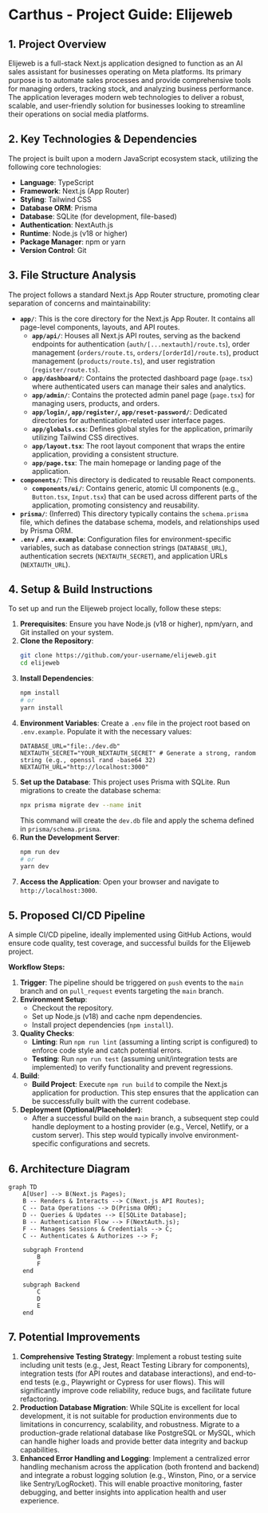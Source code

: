 # Carthus - Project Guide: Elijeweb

## 1. Project Overview

Elijeweb is a full-stack Next.js application designed to function as an AI sales assistant for businesses operating on Meta platforms. Its primary purpose is to automate sales processes and provide comprehensive tools for managing orders, tracking stock, and analyzing business performance. The application leverages modern web technologies to deliver a robust, scalable, and user-friendly solution for businesses looking to streamline their operations on social media platforms.

## 2. Key Technologies & Dependencies

The project is built upon a modern JavaScript ecosystem stack, utilizing the following core technologies:

*   **Language**: TypeScript
*   **Framework**: Next.js (App Router)
*   **Styling**: Tailwind CSS
*   **Database ORM**: Prisma
*   **Database**: SQLite (for development, file-based)
*   **Authentication**: NextAuth.js
*   **Runtime**: Node.js (v18 or higher)
*   **Package Manager**: npm or yarn
*   **Version Control**: Git

## 3. File Structure Analysis

The project follows a standard Next.js App Router structure, promoting clear separation of concerns and maintainability:

*   **`app/`**: This is the core directory for the Next.js App Router. It contains all page-level components, layouts, and API routes.
    *   **`app/api/`**: Houses all Next.js API routes, serving as the backend endpoints for authentication (`auth/[...nextauth]/route.ts`), order management (`orders/route.ts`, `orders/[orderId]/route.ts`), product management (`products/route.ts`), and user registration (`register/route.ts`).
    *   **`app/dashboard/`**: Contains the protected dashboard page (`page.tsx`) where authenticated users can manage their sales and analytics.
    *   **`app/admin/`**: Contains the protected admin panel page (`page.tsx`) for managing users, products, and orders.
    *   **`app/login/`, `app/register/`, `app/reset-password/`**: Dedicated directories for authentication-related user interface pages.
    *   **`app/globals.css`**: Defines global styles for the application, primarily utilizing Tailwind CSS directives.
    *   **`app/layout.tsx`**: The root layout component that wraps the entire application, providing a consistent structure.
    *   **`app/page.tsx`**: The main homepage or landing page of the application.
*   **`components/`**: This directory is dedicated to reusable React components.
    *   **`components/ui/`**: Contains generic, atomic UI components (e.g., `Button.tsx`, `Input.tsx`) that can be used across different parts of the application, promoting consistency and reusability.
*   **`prisma/`**: (Inferred) This directory typically contains the `schema.prisma` file, which defines the database schema, models, and relationships used by Prisma ORM.
*   **`.env` / `.env.example`**: Configuration files for environment-specific variables, such as database connection strings (`DATABASE_URL`), authentication secrets (`NEXTAUTH_SECRET`), and application URLs (`NEXTAUTH_URL`).

## 4. Setup & Build Instructions

To set up and run the Elijeweb project locally, follow these steps:

1.  **Prerequisites**: Ensure you have Node.js (v18 or higher), npm/yarn, and Git installed on your system.
2.  **Clone the Repository**:
    ```bash
    git clone https://github.com/your-username/elijeweb.git
    cd elijeweb
    ```
3.  **Install Dependencies**:
    ```bash
    npm install
    # or
    yarn install
    ```
4.  **Environment Variables**: Create a `.env` file in the project root based on `.env.example`. Populate it with the necessary values:
    ```dotenv
    DATABASE_URL="file:./dev.db"
    NEXTAUTH_SECRET="YOUR_NEXTAUTH_SECRET" # Generate a strong, random string (e.g., openssl rand -base64 32)
    NEXTAUTH_URL="http://localhost:3000"
    ```
5.  **Set up the Database**: This project uses Prisma with SQLite. Run migrations to create the database schema:
    ```bash
    npx prisma migrate dev --name init
    ```
    This command will create the `dev.db` file and apply the schema defined in `prisma/schema.prisma`.
6.  **Run the Development Server**:
    ```bash
    npm run dev
    # or
    yarn dev
    ```
7.  **Access the Application**: Open your browser and navigate to `http://localhost:3000`.

## 5. Proposed CI/CD Pipeline

A simple CI/CD pipeline, ideally implemented using GitHub Actions, would ensure code quality, test coverage, and successful builds for the Elijeweb project.

**Workflow Steps:**

1.  **Trigger**: The pipeline should be triggered on `push` events to the `main` branch and on `pull_request` events targeting the `main` branch.
2.  **Environment Setup**:
    *   Checkout the repository.
    *   Set up Node.js (v18) and cache npm dependencies.
    *   Install project dependencies (`npm install`).
3.  **Quality Checks**:
    *   **Linting**: Run `npm run lint` (assuming a linting script is configured) to enforce code style and catch potential errors.
    *   **Testing**: Run `npm run test` (assuming unit/integration tests are implemented) to verify functionality and prevent regressions.
4.  **Build**:
    *   **Build Project**: Execute `npm run build` to compile the Next.js application for production. This step ensures that the application can be successfully built with the current codebase.
5.  **Deployment (Optional/Placeholder)**:
    *   After a successful build on the `main` branch, a subsequent step could handle deployment to a hosting provider (e.g., Vercel, Netlify, or a custom server). This step would typically involve environment-specific configurations and secrets.

## 6. Architecture Diagram

```mermaid
graph TD
    A[User] --> B(Next.js Pages);
    B -- Renders & Interacts --> C(Next.js API Routes);
    C -- Data Operations --> D(Prisma ORM);
    D -- Queries & Updates --> E[SQLite Database];
    B -- Authentication Flow --> F(NextAuth.js);
    F -- Manages Sessions & Credentials --> C;
    C -- Authenticates & Authorizes --> F;

    subgraph Frontend
        B
        F
    end

    subgraph Backend
        C
        D
        E
    end
```

## 7. Potential Improvements

1.  **Comprehensive Testing Strategy**: Implement a robust testing suite including unit tests (e.g., Jest, React Testing Library for components), integration tests (for API routes and database interactions), and end-to-end tests (e.g., Playwright or Cypress for user flows). This will significantly improve code reliability, reduce bugs, and facilitate future refactoring.
2.  **Production Database Migration**: While SQLite is excellent for local development, it is not suitable for production environments due to limitations in concurrency, scalability, and robustness. Migrate to a production-grade relational database like PostgreSQL or MySQL, which can handle higher loads and provide better data integrity and backup capabilities.
3.  **Enhanced Error Handling and Logging**: Implement a centralized error handling mechanism across the application (both frontend and backend) and integrate a robust logging solution (e.g., Winston, Pino, or a service like Sentry/LogRocket). This will enable proactive monitoring, faster debugging, and better insights into application health and user experience.
